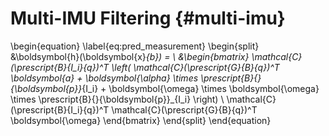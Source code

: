 Multi-IMU Filtering {#multi-imu}
============


\begin{equation} \label{eq:pred_measurement}
    \begin{split}
        &\boldsymbol{h}(\boldsymbol{x}_{b}) = \\
        &\begin{bmatrix}
            \mathcal{C}(\prescript{B}{I_i}{q})^T
            \left(
            \mathcal{C}(\prescript{G}{B}{q})^T \boldsymbol{a} +
            \boldsymbol{\alpha} \times \prescript{B}{}{\boldsymbol{p}}_{I_i} +
            \boldsymbol{\omega} \times \boldsymbol{\omega} \times \prescript{B}{}{\boldsymbol{p}}_{I_i}
            \right)
            \\
            \mathcal{C}(\prescript{B}{I_i}{q})^T
            \mathcal{C}(\prescript{G}{B}{q})^T
            \boldsymbol{\omega}
        \end{bmatrix}
    \end{split}
\end{equation}
